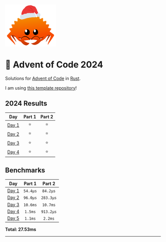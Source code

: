 <img src="./.assets/christmas_ferris.png" width="164">

# 🎄 Advent of Code 2024

Solutions for [Advent of Code](https://adventofcode.com/) in [Rust](https://www.rust-lang.org/).

I am using [this template repository](https://github.com/fspoettel/advent-of-code-rust)! 

<!--- advent_readme_stars table --->
## 2024 Results

| Day | Part 1 | Part 2 |
| :---: | :---: | :---: |
| [Day 1](https://adventofcode.com/2024/day/1) | ⭐ | ⭐ |
| [Day 2](https://adventofcode.com/2024/day/2) | ⭐ | ⭐ |
| [Day 3](https://adventofcode.com/2024/day/3) | ⭐ | ⭐ |
| [Day 4](https://adventofcode.com/2024/day/4) | ⭐ | ⭐ |
<!--- advent_readme_stars table --->

<!--- benchmarking table --->
## Benchmarks

| Day | Part 1 | Part 2 |
| :---: | :---: | :---:  |
| [Day 1](./src/bin/01.rs) | `54.4µs` | `84.2µs` |
| [Day 2](./src/bin/02.rs) | `96.0µs` | `283.3µs` |
| [Day 3](./src/bin/03.rs) | `10.6ms` | `10.7ms` |
| [Day 4](./src/bin/04.rs) | `1.5ms` | `913.2µs` |
| [Day 5](./src/bin/05.rs) | `1.1ms` | `2.2ms` |

**Total: 27.53ms**
<!--- benchmarking table --->

---
